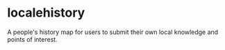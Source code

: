 # localehistory
A people's history map for users to submit their own local knowledge and points of interest.
